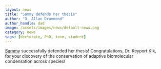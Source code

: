 ```yaml
---
layout: news
title: "Sammy defends her thesis"
author: "D. Allan Drummond"
author_handle: dad
image: /assets/images/news/default-news.png
category: news
tags: [doctorate, PhD, team, student]
---
```

[Sammy] successfully defended her thesis! Congratulations, Dr. Keyport Kik, for your discovery of the conservation of adaptive biomolecular condensation across species!


[Sammy]: /team/sammy-keyport
